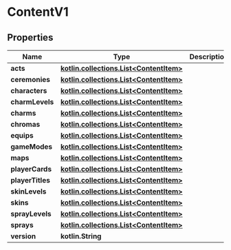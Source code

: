 
# ContentV1

## Properties
| Name | Type | Description | Notes |
| ------------ | ------------- | ------------- | ------------- |
| **acts** | [**kotlin.collections.List&lt;ContentItem&gt;**](ContentItem.md) |  |  |
| **ceremonies** | [**kotlin.collections.List&lt;ContentItem&gt;**](ContentItem.md) |  |  |
| **characters** | [**kotlin.collections.List&lt;ContentItem&gt;**](ContentItem.md) |  |  |
| **charmLevels** | [**kotlin.collections.List&lt;ContentItem&gt;**](ContentItem.md) |  |  |
| **charms** | [**kotlin.collections.List&lt;ContentItem&gt;**](ContentItem.md) |  |  |
| **chromas** | [**kotlin.collections.List&lt;ContentItem&gt;**](ContentItem.md) |  |  |
| **equips** | [**kotlin.collections.List&lt;ContentItem&gt;**](ContentItem.md) |  |  |
| **gameModes** | [**kotlin.collections.List&lt;ContentItem&gt;**](ContentItem.md) |  |  |
| **maps** | [**kotlin.collections.List&lt;ContentItem&gt;**](ContentItem.md) |  |  |
| **playerCards** | [**kotlin.collections.List&lt;ContentItem&gt;**](ContentItem.md) |  |  |
| **playerTitles** | [**kotlin.collections.List&lt;ContentItem&gt;**](ContentItem.md) |  |  |
| **skinLevels** | [**kotlin.collections.List&lt;ContentItem&gt;**](ContentItem.md) |  |  |
| **skins** | [**kotlin.collections.List&lt;ContentItem&gt;**](ContentItem.md) |  |  |
| **sprayLevels** | [**kotlin.collections.List&lt;ContentItem&gt;**](ContentItem.md) |  |  |
| **sprays** | [**kotlin.collections.List&lt;ContentItem&gt;**](ContentItem.md) |  |  |
| **version** | **kotlin.String** |  |  |



